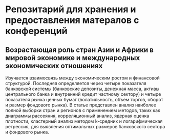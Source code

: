 # Репозитарий для хранения и предоставления матералов с конференций

## Возрастающая роль стран Азии и Африки в мировой экономике и международных экономических отношениях
Изучается взаимосвязь между экономическим ростом и финансовой структурой. Последняя определяется через четыре показателя банковской системы (банковские депозиты, денежная масса, активы центрального банка и внутренний кредит частному сектору) и четыре показателя рынка ценных бумаг (волатильность, объем торгов, оборот и размер фондового рынка). В статье представлен анализ наиболее полной выборки стран и регионов с применением методов, таких как диаграммы рассеяния, корреляционный анализ, ядерная оценка плотности, кластерный анализ методом k-средних и логарифмическая регрессия, для выявления оптимальных размеров банковского сектора и фондового рынка.


